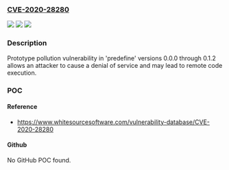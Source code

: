 ### [CVE-2020-28280](https://cve.mitre.org/cgi-bin/cvename.cgi?name=CVE-2020-28280)
![](https://img.shields.io/static/v1?label=Product&message=predefine&color=blue)
![](https://img.shields.io/static/v1?label=Version&message=n%2Fa&color=blue)
![](https://img.shields.io/static/v1?label=Vulnerability&message=Prototype%20Pollution&color=brighgreen)

### Description

Prototype pollution vulnerability in 'predefine' versions 0.0.0 through 0.1.2 allows an attacker to cause a denial of service and may lead to remote code execution.

### POC

#### Reference
- https://www.whitesourcesoftware.com/vulnerability-database/CVE-2020-28280

#### Github
No GitHub POC found.


